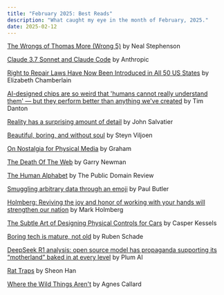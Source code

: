 ```yaml
---
title: "February 2025: Best Reads"
description: "What caught my eye in the month of February, 2025."
date: 2025-02-12
---
```

[The Wrongs of Thomas More (Wrong 5)](https://nealstephenson.substack.com/p/the-wrongs-of-thomas-more-wrong-5) by Neal Stephenson

[Claude 3.7 Sonnet and Claude Code](https://www.anthropic.com/news/claude-3-7-sonnet) by Anthropic

[Right to Repair Laws Have Now Been Introduced in All 50 US States](https://www.ifixit.com/News/108371/right-to-repair-laws-have-now-been-introduced-in-all-50-us-states) by Elizabeth Chamberlain

[AI-designed chips are so weird that 'humans cannot really understand them' — but they perform better than anything we've created](https://www.livescience.com/technology/computing/humans-cannot-really-understand-them-weird-ai-designed-chip-is-unlike-any-other-made-by-humans-and-performs-much-better) by Tim Danton

[Reality has a surprising amount of detail](http://johnsalvatier.org/blog/2017/reality-has-a-surprising-amount-of-detail) by John Salvatier

[Beautiful, boring, and without soul](https://www.doc.cc/articles/beautiful-boring-and-without-soul) by Steyn Viljoen

[On Nostalgia for Physical Media](https://www.sicpers.info/2025/02/on-nostalgia-for-physical-media/) by Graham

[The Death Of The Web](https://garry.net/posts/the-death-of-the-web) by Garry Newman

[The Human Alphabet](https://publicdomainreview.org/collection/the-human-alphabet/) by The Public Domain Review

[Smuggling arbitrary data through an emoji](https://paulbutler.org/2025/smuggling-arbitrary-data-through-an-emoji/) by Paul Butler

[Holmberg: Reviving the joy and honor of working with your hands will strengthen our nation](https://richmond.com/holmberg-reviving-the-joy-and-honor-of-working-with-your-hands-will-strengthen-our-nation/article_d8130166-855d-53b6-94e1-cb735edcd7cc.html) by Mark Holmberg

[The Subtle Art of Designing Physical Controls for Cars](https://www.theturnsignalblog.com/the-subtle-art-of-designing-physical-control-for-cars/) by Casper Kessels

[Boring tech is mature, not old](https://rubenerd.com/boring-tech-is-mature-not-old/) by Ruben Schade

[DeepSeek R1 analysis: open source model has propaganda supporting its “motherland” baked in at every level](https://blog.getplum.ai/DeepSeek-R1-analysis-open-source-model-has-propaganda-supporting-its-motherland-baked-in-at-every-18d33807f8d080bb96e9db4b15d703e0) by Plum AI

[Rat Traps](https://asteriskmag.com/issues/08/rat-traps) by Sheon Han

[Where the Wild Things Aren't](https://asteriskmag.com/issues/09/where-the-wild-things-arent) by Agnes Callard
